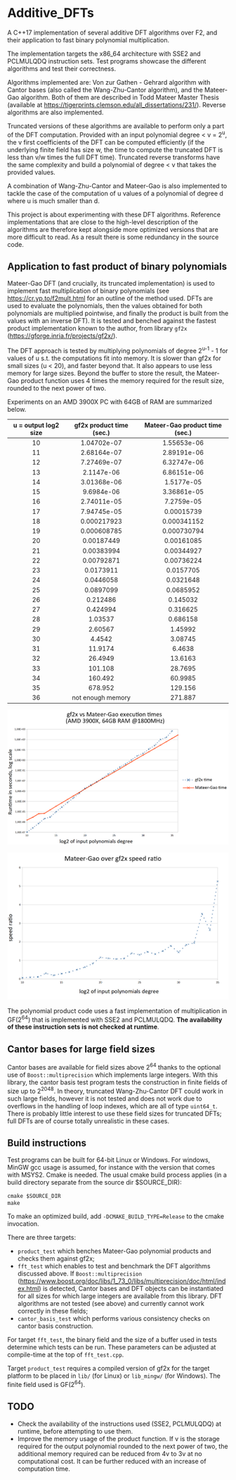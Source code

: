 # Additive_DFTs
A C++17 implementation of several additive DFT algorithms over F2, and their application to fast binary polynomial multiplication.

The implementation targets the x86_64 architecture with SSE2 and PCLMULQDQ instruction sets. Test programs showcase the different algorithms and test their correctness.

Algorithms implemented are: Von zur Gathen - Gehrard algorithm with Cantor bases (also called the Wang-Zhu-Cantor algorithm),  and the Mateer-Gao algorithm. Both of them are described in Todd Mateer Master Thesis (available at https://tigerprints.clemson.edu/all_dissertations/231/). Reverse algorithms are also implemented.

Truncated versions of these algorithms are available to perform only a part of the DFT computation. Provided with an input polynomial degree < v = 2<sup>u</sup>, the v first coefficients of the DFT can be computed efficiently (if the underlying finite field has size w, the time to compute the truncated DFT is less than v/w times the full DFT time). Truncated reverse transforms have the same complexity and build a polynomial of degree < v that takes the provided values.

A combination of Wang-Zhu-Cantor and Mateer-Gao is also implemented to tackle the case of the computation of u values of a polynomial of degree d where u is much smaller than d.

This project is about experimenting with these DFT algorithms. Reference implementations that are close to the high-level description of the algorithms are therefore kept alongside more optimized versions that are more difficult to read. As a result there is some redundancy in the source code.

## Application to fast product of binary polynomials

Mateer-Gao DFT (and crucially, its truncated implementation) is used to implement fast multiplication of binary polynomials (see https://cr.yp.to/f2mult.html for an outline of the method used. DFTs are used to evaluate the polynomials, then the values obtained for both polynomials are multiplied pointwise, and finally the product is built from the values with an inverse DFT). It is tested and benched against the fastest product implementation known to the author, from library `gf2x` (https://gforge.inria.fr/projects/gf2x/).

The DFT approach is tested by multiplying polynomials of degree 2<sup>u-1</sup> - 1 for values of u s.t. the computations fit into memory. It is slower than gf2x for small sizes (u < 20), and faster beyond that. It also appears to use less memory for large sizes. Beyond the buffer to store the result, the Mateer-Gao product function uses 4 times the memory required for the result size, rounded to the next power of two.

Experiments on an AMD 3900X PC with 64GB of RAM are summarized below.

|u = output log2 size|gf2x product time (sec.)|Mateer-Gao product time (sec.)|
|:----:|:----:|:----:|
|10| 1.04702e-07| 1.55653e-06|
|11| 2.68164e-07| 2.89191e-06|
|12| 7.27469e-07| 6.32747e-06|
|13| 2.1147e-06| 6.86151e-06|
|14| 3.01368e-06| 1.5177e-05|
|15| 9.6984e-06| 3.36861e-05|
|16| 2.74011e-05| 7.2759e-05|
|17| 7.94745e-05| 0.00015739|
|18| 0.000217923| 0.000341152|
|19| 0.000608785| 0.000730794|
|20| 0.00187449| 0.00161085|
|21| 0.00383994| 0.00344927|
|22| 0.00792871| 0.00736224|
|23| 0.0173911| 0.0157705|
|24| 0.0446058| 0.0321648|
|25| 0.0897099| 0.0685952|
|26| 0.212486| 0.145032|
|27| 0.424994| 0.316625|
|28| 1.03537| 0.686158|
|29| 2.60567| 1.45992|
|30| 4.4542| 3.08745|
|31| 11.9174| 6.4638|
|32| 26.4949| 13.6163|
|33| 101.108| 28.7695|
|34| 160.492| 60.9985|
|35| 678.952| 129.156|
|36| not enough memory| 271.887|

![Execution times](https://github.com/kunzjacq/Additive_DFTs/blob/master/times.png?raw=true)

![Speed ratio](https://github.com/kunzjacq/Additive_DFTs/blob/master/speed_ratio.png?raw=true)

The polynomial product code uses a fast implementation of multiplication in GF(2<sup>64</sup>) that is implemented with SSE2 and PCLMULQDQ. **The availability of these instruction sets is not checked at runtime**.

## Cantor bases for large field sizes

Cantor bases are available for field sizes above 2<sup>64</sup> thanks to the optional use of `Boost::multiprecision` which implements large integers. With this library, the cantor basis test program tests the construction in finite fields of size up to 2<sup>2048</sup>. In theory, truncated Wang-Zhu-Cantor DFT could work in such large fields, however it is not tested and does not work due to overflows in the handling of loop indexes, which are all of type `uint64_t`. There is probably little interest to use these field sizes for truncated DFTs; full DFTs are of course totally unrealistic in these cases.

## Build instructions
Test programs can be built for 64-bit Linux or Windows. For windows, MinGW gcc usage is assumed, for instance with the version that comes with MSYS2. Cmake is needed. The usual cmake build process applies (in a build directory separate from the source dir $SOURCE_DIR):

    cmake $SOURCE_DIR
    make

To make an optimized build, add `-DCMAKE_BUILD_TYPE=Release` to the cmake invocation.

There are three targets:
  * `product_test` which benches Mateer-Gao polynomial products and checks them against gf2x;
  * `fft_test` which enables to test and benchmark the DFT algorithms discussed above. If `Boost::multiprecision` (https://www.boost.org/doc/libs/1_73_0/libs/multiprecision/doc/html/index.html) is detected, Cantor bases and DFT objects can be instantiated for all sizes for which large integers are available from this library. DFT algorithms are not tested (see above) and currently cannot work correctly in these fields;
  * `cantor_basis_test` which performs various consistency checks on cantor basis construction.

For target `fft_test`, the binary field and the size of a buffer used in tests determine which tests can be run. These parameters can be adjusted at compile-time at the top of `fft_test.cpp`.

Target `product_test` requires a compiled version of gf2x for the target platform to be placed in `lib/` (for Linux) or `lib_mingw/` (for Windows). The finite field used is GF(2<sup>64</sup>).

## TODO
  * Check the availability of the instructions used (SSE2, PCLMULQDQ) at runtime, before attempting to use them.
  * Improve the memory usage of the product function. If v is the storage required for the output polynomial rounded to the next power of two, the additional memory required can be reduced from 4v to 3v at no computational cost. It can be further reduced with an increase of computation time.

